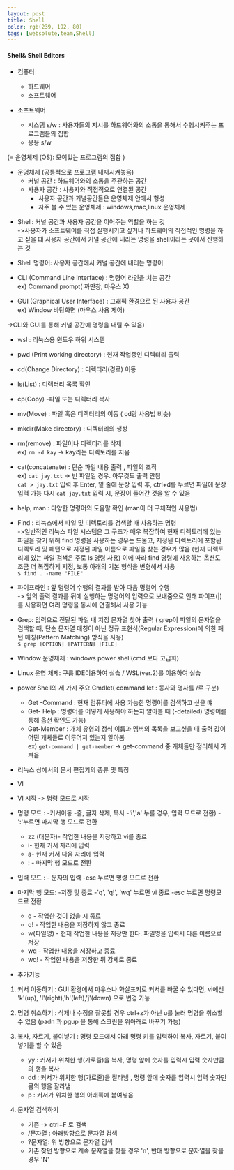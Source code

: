 ```yaml
---
layout: post
title: Shell
color: rgb(239, 192, 80)
tags: [websolute,team,Shell]
---
```


#### Shell& Shell Editors
 
* 컴퓨터
    * 하드웨어
    * 소프트웨어  

* 소프트웨어  
    * 시스템 s/w : 사용자들의 지시를 하드웨어와의 소통을 통해서 수행시켜주는 프로그램들의 집합
    * 응용 s/w  

(= 운영체제 (OS): 모여있는 프로그램의 집합 )
- 운영체제 (공통적으로 프로그램 내재시켜놓음)
    - 커널 공간 : 하드웨어와의 소통을 주관하는 공간
    - 사용자 공간 : 사용자와 직접적으로 연결된 공간
        - 사용자 공간과 커널공간들은 운영체제 안에서 형성 
        * 자주 볼 수 있는 운영체제 : windows,mac,linux 운영체제  

* Shell: 커널 공간과 사용자 공간을 이어주는 역할을 하는 것  
->사용자가 소프트웨어를 직접 실행시키고 싶거나 하드웨어의 직접적인 명령을 하고 싶을 떄 사용자 공간에서 커널 공간에 내리는 명령을 shell이라는 곳에서 진행하는 것  

* Shell 명령어: 사용자 공간에서 커널 공간에 내리는 명령어   

* CLI (Command Line Interface) :  명령어 라인을 치는 공간  
ex) Command prompt( 까만창, 마우스 X)  
* GUI (Graphical User Interface) : 그래픽 환경으로 된 사용자 공간  
ex) Window 바탕화면 (마우스 사용 제어)  

->CLI와 GUI를 통해 커널 공간에 명령을 내릴 수 있음)  



- wsl : 리눅스용 윈도우 하위 시스템  

- pwd (Print working directory) : 현재 작업중인 디렉터리 출력  
- cd(Change Directory) : 디렉터리(경로) 이동  

- ls(List) : 디렉터리 목록 확인  

- cp(Copy) -파일 또는 디렉터리 복사  

- mv(Move) : 파일 혹은 디렉터리의 이동 ( cd랑 사용법 비슷)    
 
- mkdir(Make directory) :  디렉터리의 생성  

- rm(remove) :  파일이나 디렉터리를 삭제  
ex) ```rm -d kay``` -> kay라는 디렉토리를 지움    

- cat(concatenate) : 단순 파일 내용 출력 , 파일의 조작  
ex) ```cat jay.txt``` -> 빈 파일일 경우. 아무것도 출력 안됨  
```cat > jay.txt``` 입력 후 Enter, 밑 줄에 문장 입력 후, ctrl+d를 누르면  파일에 문장 입력 가능
다시 ```cat jay.txt``` 입력 시, 문장이 들어간 것을 알 수 있음    

- help, man : 다양한 명령어의 도움말 확인 (man이 더 구체적인 사용법)    

- Find : 리눅스에서 파일 및 디렉토리를 검색할 때 사용하는 명령  
->일반적인 리눅스 파일 시스템은 그 구조가 매우 복잡하여 현재 디렉토리에 있는 파일을 찾기 위해 find 명령을 사용하는 경우는 드물고, 지정된 디렉토리에 포함된 디렉토리 및 패턴으로 지정된 파일 이름으로 파일을 찾는 경우가 많음 (현재 디렉토리에 있는 파일 검색은 주로 ls 명령 사용) 이에 따라 find 명령에 사용하는 옵션도 조금 더 복잡하게 지정, 보통 아래의 기본 형식을 변형해서 사용    
```$ find . -name "FILE"```  

- 파이프라인 : 앞 명령어 수행의 결과를 받아 다음 명령어 수행  
-> 앞의 출력 결과를 뒤에 실행하는 명령어의 입력으로 보내줌으로 인해 파이프(|)를 사용하면 여러 명령을 동시에 연결해서 사용 가능  

- Grep: 입력으로 전달된 파일 내 지정 문자열 찾아 출력  ( grep이 파일의 문자열을 검색할 때, 단순 문자열 매칭이 아닌 정규 표현식(Regular Expression)에 의한 패턴 매칭(Pattern Matching) 방식을 사용)  
```$ grep [OPTION] [PATTERN] [FILE]```  



- Window 운영체제 : windows power shell(cmd 보다 고급화)  

- Linux 운영 체제: 구름 IDE이용하여 실습 / WSL(ver.2)를 이용하여 실습   

- power Shell의 세 가지 주요 Cmdlet( command let : 동사와 명사를 /로 구분)
    - Get -Command : 현재 컴퓨터에 사용 가능한 명령어를 검색하고 싶을 떄
    - Get- Help : 명령어를 어떻게 사용해야 하는지 알아볼 때 (-detailed) 명령어를 통해 옵션 확인도 가능)
    - Get-Member : 개체 유형의 정식 이름과 멤버의 목록을 보고싶을 때 출력 값이 어떤 개체들로 이루어져 있는지 알아봄  
    ex) ```get-command | get-member``` -> get-command 중 개체들만 정리해서 가져옴   


-  리눅스 상에서의 문서 편집기의 종류 및 특징 
* VI

- VI 시작 -> 명령 모드로 시작

- 명령 모드 : -커서이동 -줄, 글자 삭제, 복사  -'i','a' 누를 경우, 입력 모드로 전환) - ':'누르면 마지막 행 모드로 전환
    - zz (대문자)- 작업한 내용을 저장하고 vi를 종료
    - i- 현재 커서 자리에 입력
    - a- 현재 커서 다음 자리에 입력
    - :  - 마지막 행 모드로 전환  

- 입력 모드 : - 문자의 입력 -esc 누르면 명령 모드로 전환    

- 마지막 행 모드: -저장 및 종료 -'q', 'q!', 'wq' 누르면 vi 종료 -esc 누르면 명령모드로 전환
    - q - 작업한 것이 없을 시 종료 
    - q! - 작업한 내용을 저장하지 않고 종료
    - w(파일명) - 현재 작업한 내용을 저장만 한다. 파일명을 입력시 다른 이름으로 저장
    - wq - 작업한 내용을 저장하고 종료
    - wq! - 작업한 내용을 저장한 뒤 강제로 종료   

- 추가기능  
1. 커서 이동하기 : GUI 환경에서 마우스나 화살표키로 커서를 바꿀 수 있다면, vi에선 'k'(up), 'l'(right),'h'(left),'j'(down) 으로 변경 가능 

2. 명령 취소하기 : 삭제나 수정을 잘못할 경우 ctrl+z가 아닌 u를 눌러 명령을 취소할 수 있음 
(padn 과 pgup 을 통해 스크린을 위아래로 바꾸기 가능)

3. 복사, 자르기, 붙여넣기 : 명령 모드에서 아래 명령 키를 입력하여 복사, 자르기, 붙여넣기를 할 수 있음
    - yy : 커서가 위치한 행(가로줄)을 복사, 명령 앞에 숫자를 입력시 입력 숫자만큼의 행을 복사
    - dd : 커서가 위치한 행(가로줄)을 잘라냄 , 명령 앞에 숫자를 입력시 입력 숫자만큼의 행을 잘라냄 
    - p : 커서가 위치한 행의 아래쪽에 붙여넣음  

4. 문자열 검색하기 
    - 기존 -> ctrl+F 로 검색
    - /문자열 : 아래방향으로 문자열 검색  
    - ?문자열: 위 방향으로 문자열 검색
    - 기존 찾던 방향으로 계속 문자열을 찾을 경우 'n', 반대 방향으로 문자열을 찾을 경우 'N'





